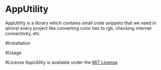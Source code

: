 # AppUtility
AppUtility is a library which contains small code snippets that we need in almost every project like converting color hex to rgb, checking internet connectivity, etc.

#Installation

#Usage

#License
AppUtility is available under the [MIT License](https://raw.githubusercontent.com/sunilsharma08/AppUtility/master/License).
